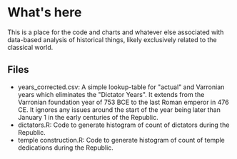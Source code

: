 # What's here

This is a place for the code and charts and whatever else associated with data-based analysis of historical things, likely exclusively related to the classical world.

## Files

- years_corrected.csv: A simple lookup-table for "actual" and Varronian years which eliminates the "Dictator Years". It extends from the Varronian foundation year of 753 BCE to the last Roman emperor in 476 CE. It ignores any issues around the start of the year being later than January 1 in the early centuries of the Republic.
- dictators.R: Code to generate histogram of count of dictators during the Republic.
- temple construction.R: Code to generate histogram of count of temple dedications during the Republic.

